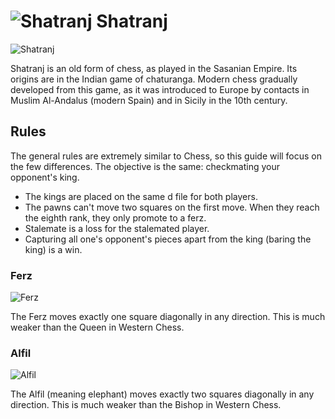 # ![Shatranj](https://github.com/gbtami/pychess-variants/blob/master/static/icons/Shatranj.svg) Shatranj

![Shatranj](https://github.com/gbtami/pychess-variants/blob/master/static/images/CVariantsGuide/shatranj.png?raw=true)

Shatranj is an old form of chess, as played in the Sasanian Empire. Its origins are in the Indian game of chaturanga. Modern chess gradually developed from this game, as it was introduced to Europe by contacts in Muslim Al-Andalus (modern Spain) and in Sicily in the 10th century.

## Rules

The general rules are extremely similar to Chess, so this guide will focus on the few differences. The objective is the same: checkmating your opponent's king.

* The kings are placed on the same d file for both players.
* The pawns can't move two squares on the first move. When they reach the eighth rank, they only promote to a ferz.
* Stalemate is a loss for the stalemated player.
* Capturing all one's opponent's pieces apart from the king (baring the king) is a win.

### Ferz
![Ferz](https://github.com/gbtami/pychess-variants/blob/master/static/images/CVariantsGuide/Duchess.png)

The Ferz moves exactly one square diagonally in any direction. This is much weaker than the Queen in Western Chess.

### Alfil
![Alfil](https://github.com/gbtami/pychess-variants/blob/master/static/images/CVariantsGuide/Alfil.png)

The Alfil (meaning elephant) moves exactly two squares diagonally in any direction. This is much weaker than the Bishop in Western Chess.
